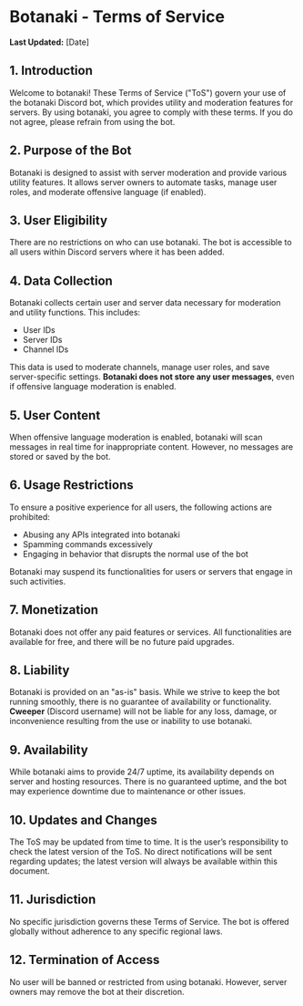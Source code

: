 # Botanaki - Terms of Service

**Last Updated:** [Date]

## 1. Introduction  
Welcome to botanaki! These Terms of Service ("ToS") govern your use of the botanaki Discord bot, which provides utility and moderation features for servers. By using botanaki, you agree to comply with these terms. If you do not agree, please refrain from using the bot.

## 2. Purpose of the Bot  
Botanaki is designed to assist with server moderation and provide various utility features. It allows server owners to automate tasks, manage user roles, and moderate offensive language (if enabled).

## 3. User Eligibility  
There are no restrictions on who can use botanaki. The bot is accessible to all users within Discord servers where it has been added.

## 4. Data Collection  
Botanaki collects certain user and server data necessary for moderation and utility functions. This includes:
- User IDs
- Server IDs
- Channel IDs  

This data is used to moderate channels, manage user roles, and save server-specific settings. **Botanaki does not store any user messages**, even if offensive language moderation is enabled.

## 5. User Content  
When offensive language moderation is enabled, botanaki will scan messages in real time for inappropriate content. However, no messages are stored or saved by the bot.

## 6. Usage Restrictions  
To ensure a positive experience for all users, the following actions are prohibited:
- Abusing any APIs integrated into botanaki
- Spamming commands excessively
- Engaging in behavior that disrupts the normal use of the bot

Botanaki may suspend its functionalities for users or servers that engage in such activities.

## 7. Monetization  
Botanaki does not offer any paid features or services. All functionalities are available for free, and there will be no future paid upgrades.

## 8. Liability  
Botanaki is provided on an "as-is" basis. While we strive to keep the bot running smoothly, there is no guarantee of availability or functionality. **Cweeper** (Discord username) will not be liable for any loss, damage, or inconvenience resulting from the use or inability to use botanaki.

## 9. Availability  
While botanaki aims to provide 24/7 uptime, its availability depends on server and hosting resources. There is no guaranteed uptime, and the bot may experience downtime due to maintenance or other issues.

## 10. Updates and Changes  
The ToS may be updated from time to time. It is the user’s responsibility to check the latest version of the ToS. No direct notifications will be sent regarding updates; the latest version will always be available within this document.

## 11. Jurisdiction  
No specific jurisdiction governs these Terms of Service. The bot is offered globally without adherence to any specific regional laws.

## 12. Termination of Access  
No user will be banned or restricted from using botanaki. However, server owners may remove the bot at their discretion.
